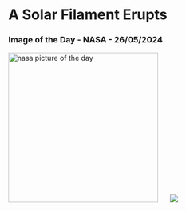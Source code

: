 # A Solar Filament Erupts
### Image of the Day - NASA - 26/05/2024
<img src="https://apod.nasa.gov/apod/image/2405/filament_sdo_960.jpg" alt="nasa picture of the day" width="300"/>&nbsp; &nbsp; &nbsp; <img src="https://github-readme-streak-stats.herokuapp.com/?user=tempo-riz&theme=merko" >



  
 
 
 
 
 
